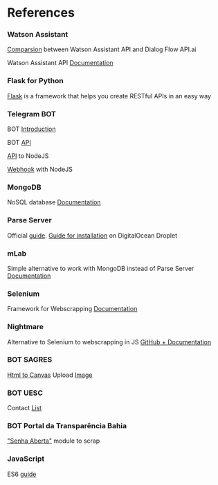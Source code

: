 # References
### Watson Assistant

[Comparsion](http://tech.vivocha.com/post/165964065943/chatbots-with-apiai-vs-ibm-watson-a-brief) 
between Watson Assistant API and Dialog Flow API.ai

Watson Assistant API [Documentation](https://console.bluemix.net/docs/services/conversation/getting-started.html#gettingstarted)

### Flask for Python

[Flask](http://flask.pocoo.org/docs/1.0/) 
is a framework that helps you create RESTful APIs in an easy way

### Telegram BOT

BOT [Introduction](https://core.telegram.org/bots)

BOT [API](https://core.telegram.org/bots/api)

[API](https://github.com/yagop/node-telegram-bot-api) to NodeJS

[Webhook](http://mvalipour.github.io/node.js/2015/12/06/telegram-bot-webhook-existing-express) with NodeJS

### MongoDB

NoSQL database
[Documentation](https://docs.mongodb.com)

### Parse Server

Official [guide](http://docs.parseplatform.org/parse-server/guide/).
[Guide for installation](https://www.digitalocean.com/community/tutorials/how-to-run-parse-server-on-ubuntu-14-04
) on DigitalOcean Droplet

### mLab

Simple alternative to work with MongoDB instead of Parse Server
[Documentation](https://docs.mlab.com)

### Selenium

Framework for Webscrapping
[Documentation](https://www.seleniumhq.org/docs/)

### Nightmare

Alternative to Selenium to webscrapping in JS
[GitHub + Documentation](https://github.com/segmentio/nightmare )

### BOT SAGRES

[Html to Canvas](http://html2canvas.hertzen.com)
Upload [Image](https://api.imgur.com/endpoints/image/)

### BOT UESC

Contact [List](http://www.uesc.br/acessoainformacao/)

### BOT Portal da Transparência Bahia

["Senha Aberta"](http://www.transparencia.ba.gov.br/SenhaAberta/) module to scrap

### JavaScript
ES6 [guide](https://medium.com/@matheusml/o-guia-do-es6-tudo-que-você-precisa-saber-8c287876325f)
